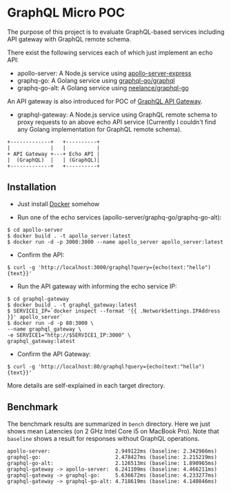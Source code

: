 # GraphQL Micro POC

The purpose of this project is to evaluate GraphQL-based services including API gateway with GraphQL remote schema.

There exist the following services each of which just implement an echo API:

- apollo-server: A Node.js service using [apollo-server-express](https://github.com/apollographql/apollo-server)
- graphq-go: A Golang service using [graphql-go/graphql](https://github.com/graphql-go/graphql)
- graphq-go-alt: A Golang service using [neelance/graphql-go](https://github.com/neelance/graphql-go)

An API gateway is also introduced for POC of [GraphQL API Gateway](https://blog.graph.cool/graphql-api-gateway-graphql-native-1e46e4f179f7).

- graphql-gateway: A Node.js service using GraphQL remote schema to proxy requests to an above echo API service (Currently I couldn't find any Golang implementation for GraphQL remote schema).

```
+-------------+   +----------+
|             |   |          |
+ API Gateway +---+ Echo API |
|  (GraphQL)  |   | (GraphQL)|
+-------------+   +----------+
```

## Installation

- Just install [Docker](https://www.docker.com/) somehow

- Run one of the echo services (apollo-server/graphq-go/graphq-go-alt):

```
$ cd apollo-server
$ docker build . -t apollo_server:latest
$ docker run -d -p 3000:3000 --name apollo_server apollo_server:latest
```

- Confirm the API:

```
$ curl -g 'http://localhost:3000/graphql?query={echo(text:"hello"){text}}'
```

- Run the API gateway with informing the echo service IP:

```
$ cd graphql-gateway
$ docker build . -t graphql_gateway:latest
$ SERVICE1_IP=`docker inspect --format '{{ .NetworkSettings.IPAddress }}' apollo_server`
$ docker run -d -p 80:3000 \
--name graphql_gateway \
-e SERVICE1="http://$SERVICE1_IP:3000" \
graphql_gateway:latest
```
- Confirm the API Gateway:

```
$ curl -g 'http://localhost:80/graphql?query={echo(text:"hello"){text}}'
```

More details are self-explained in each target directory.

## Benchmark

The benchmark results are summarized in `bench` directory.
Here we just shows mean Latencies (on 2 GHz Intel Core i5 on MacBook Pro).
Note that `baseline` shows a result for responses without GraphQL operations.

```
apollo-server:                     2.949122ms (baseline: 2.342966ms)
graphql-go:                        2.478427ms (baseline: 2.215219ms)
graphql-go-alt:                    2.126513ms (baseline: 1.890965ms)
graphql-gateway -> apollo-server:  6.241109ms (baseline: 4.466211ms)
graphql-gateway -> graphql-go:     5.636672ms (baseline: 4.233277ms)
graphql-gateway -> graphql-go-alt: 4.718619ms (baseline: 4.140846ms)
```


